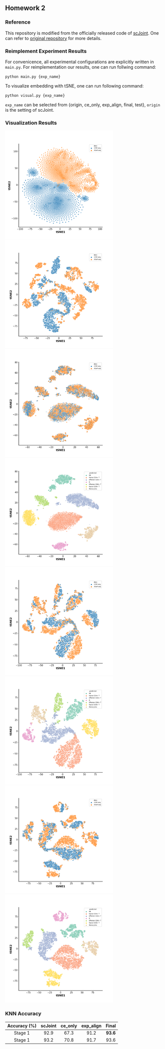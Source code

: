 ## Homework 2 

### Reference

This repository is modified from the officially released code of [scJoint](https://www.nature.com/articles/s41587-021-01161-6). One can refer to [original repository](https://github.com/SydneyBioX/scJoint) for more details.



### Reimplement Experiment Results 

For convenicence, all experimental configurations are explicitly written in `main.py`. For reimplementation our results, one can run follwing command:

```
python main.py {exp_name}
```

To visualize embedding with tSNE, one can run following command:

```
python visual.py {exp_name}
```

`exp_name` can be selected from {origin, ce_only, exp_align, final, test}, `origin` is the setting of scJoint.



### Visualization Results

<div>
  <img src="images/tsne_original_data.png" alt="image-1" style="zoom:35%;" />
  <img src="images/tsne_ce_only_data.png" alt="image-1" style="zoom:35%;" />
  <img src="images/tsne_origin_data.png" alt="image-1" style="zoom:35%;" />
  <img src="images/tsne_origin_pred.png" alt="image-1" style="zoom:35%;" />
  <img src="images/tsne_exp_align_data.png" alt="image-1" style="zoom:35%;" />
  <img src="images/tsne_exp_align_pred.png" alt="image-1" style="zoom:35%;" />
   <img src="images/tsne_final_data.png" alt="image-1" style="zoom:35%;" />
  <img src="images/tsne_final_pred.png" alt="image-1" style="zoom:35%;" />



### KNN Accuracy

| Accuracy (%) | scJoint | ce_only | exp_align |  Final   |
| :----------: | :-----: | :-----: | :-------: | :------: |
|   Stage 1    |  92.9   |  67.3   |   91.2    | **93.6** |
|   Stage 1    |  93.2   |  70.8   |   91.7    |   93.6   |






